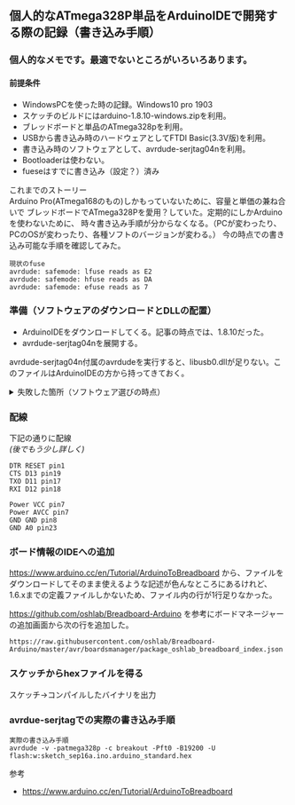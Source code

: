 ## 個人的なATmega328P単品をArduinoIDEで開発する際の記録（書き込み手順）

### 個人的なメモです。最適でないところがいろいろあります。

#### 前提条件
- WindowsPCを使った時の記録。Windows10 pro 1903
- スケッチのビルドにはarduino-1.8.10-windows.zipを利用。
- ブレッドボードと単品のATmega328pを利用。
- USBから書き込み時のハードウェアとしてFTDI Basic(3.3V版)を利用。
- 書き込み時のソフトウェアとして、avrdude-serjtag04nを利用。
- Bootloaderは使わない。
- fueseはすでに書き込み（設定？）済み

これまでのストーリー  
Arduino Pro(ATmega168のもの)しかもっていないために、容量と単価の兼ね合いで
ブレッドボードでATmega328Pを愛用？していた。定期的にしかArduinoを使わないために、
時々書き込み手順が分からなくなる。（PCが変わったり、PCのOSが変わったり、各種ソフトのバージョンが変わる。）
今の時点での書き込み可能な手順を確認してみた。


```
現状のfuse
avrdude: safemode: lfuse reads as E2
avrdude: safemode: hfuse reads as DA  
avrdude: safemode: efuse reads as 7  
```

### 準備（ソフトウェアのダウンロードとDLLの配置）
- ArduinoIDEをダウンロードしてくる。記事の時点では、1.8.10だった。
- avrdude-serjtag04nを展開する。

avrdude-serjtag04n付属のavrdudeを実行すると、libusb0.dllが足りない。このファイルはArduinoIDEの方から持ってきておく。
<details>
<summary> 失敗した箇所（ソフトウェア選びの時点）
 </summary>
<p>
avrdude-serjtagを使わなくてよくなったという記述をいろいろなところで見た。しかし、<br>
<code>
avrdude: error: no libftdi or libusb support. Install libftdi1/libusb-1.0 or libftdi/libusb and run configure/make again
</code><br>
となるため、あきらめてavrdude-serjtag04n付属のavrdude.exeを使った。
</p>
</details>

### 配線
下記の通りに配線  
*(後でもう少し詳しく)*
```
DTR RESET pin1
CTS D13 pin19
TXO D11 pin17
RXI D12 pin18

Power VCC pin7
Power AVCC pin7
GND GND pin8 
GND A0 pin23

```

### ボード情報のIDEへの追加

https://www.arduino.cc/en/Tutorial/ArduinoToBreadboard
から、ファイルをダウンロードしてそのまま使えるような記述が色んなところにあるけれど、
1.6.xまでの定義ファイルしかないため、ファイル内の行が1行足りなかった。  

https://github.com/oshlab/Breadboard-Arduino 
を参考にボードマネージャーの追加画面から次の行を追加した。
```
https://raw.githubusercontent.com/oshlab/Breadboard-Arduino/master/avr/boardsmanager/package_oshlab_breadboard_index.json
```

### スケッチからhexファイルを得る
スケッチ→コンパイルしたバイナリを出力

### avrdue-serjtagでの実際の書き込み手順
```
実際の書き込み手順
avrdude -v -patmega328p -c breakout -Pft0 -B19200 -U flash:w:sketch_sep16a.ino.arduino_standard.hex
```


参考
- https://www.arduino.cc/en/Tutorial/ArduinoToBreadboard
